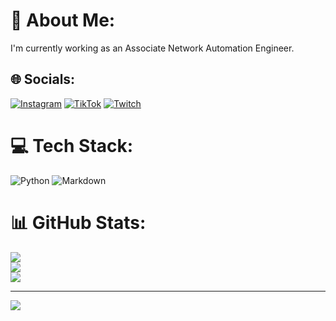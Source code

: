 
# 💫 About Me:
I'm currently working as an Associate Network Automation Engineer.<br>


## 🌐 Socials:
[![Instagram](https://img.shields.io/badge/Instagram-%23E4405F.svg?logo=Instagram&logoColor=white)](https://instagram.com/@realjeremiahsan) [![TikTok](https://img.shields.io/badge/TikTok-%23000000.svg?logo=TikTok&logoColor=white)](https://tiktok.com/@@jeremiah_san) [![Twitch](https://img.shields.io/badge/Twitch-%239146FF.svg?logo=Twitch&logoColor=white)](https://twitch.tv/remiilol) 

# 💻 Tech Stack:
![Python](https://img.shields.io/badge/python-3670A0?style=for-the-badge&logo=python&logoColor=ffdd54) ![Markdown](https://img.shields.io/badge/markdown-%23000000.svg?style=for-the-badge&logo=markdown&logoColor=white)
# 📊 GitHub Stats:
![](https://github-readme-stats.vercel.app/api?username=JeremiahBYU-I&theme=dark&hide_border=false&include_all_commits=false&count_private=false)<br/>
![](https://github-readme-streak-stats.herokuapp.com/?user=JeremiahBYU-I&theme=dark&hide_border=false)<br/>
![](https://github-readme-stats.vercel.app/api/top-langs/?username=JeremiahBYU-I&theme=dark&hide_border=false&include_all_commits=false&count_private=false&layout=compact)

---
[![](https://visitcount.itsvg.in/api?id=JeremiahBYU-I&icon=0&color=0)](https://visitcount.itsvg.in)
